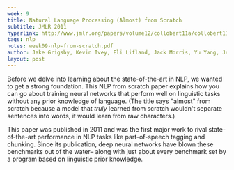 ```yaml
---
week: 9
title: Natural Language Processing (Almost) from Scratch
subtitle: JMLR 2011
hyperlink: http://www.jmlr.org/papers/volume12/collobert11a/collobert11a.pdf
tags: nlp
notes: week09-nlp-from-scratch.pdf
author: Jake Grigsby, Kevin Ivey, Eli Lifland, Jack Morris, Yu Yang, Jeffrey Yoo, Alan Zheng
layout: post
---
```

Before we delve into learning about the state-of-the-art in NLP, we wanted to
get a strong foundation. This NLP from scratch paper explains how you can
go about training neural networks that perform well on linguistic tasks
without any prior knowledge of language. (The title says "almost" from scratch
because a model that *truly* learned from scratch wouldn't separate sentences
into words, it would learn from raw characters.)

This paper was published in 2011 and was the first major work to rival state-
of-the-art performance in NLP tasks like part-of-speech tagging and chunking.
Since its publication, deep neural networks have blown these benchmarks out
of the water– along with just about every benchmark set by a program based
on linguistic prior knowledge.
